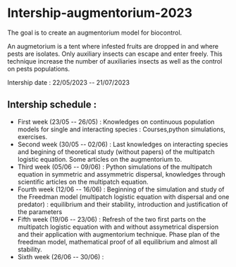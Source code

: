 # Intership-augmentorium-2023
The goal is to create an augmentorium model for biocontrol.

An augmetorium is a tent where infested fruits are dropped in and where pests are isolates. Only auxiliary insects can escape and enter freely. This technique increase the number of auxiliaries insects as well as the control on pests populations. 

Intership date : 22/05/2023 -- 21/07/2023

## Intership schedule :
- First week (23/05 -- 26/05) : Knowledges on continuous population models for single and interacting species : Courses,python simulations, exercises.
- Second week (30/05 -- 02/06) : Last knowledges on interacting species and begining of theoretical study (without papers) of the multipatch logistic equation. Some articles on the augmentorium to.
- Third week (05/06 -- 09/06) : Python simulations of the multipatch equation in symmetric and assymmetric dispersal, knowledges through scientific articles on the multipatch equation.
- Fourth week (12/06 -- 16/06) : Beginning of the simulation and study of the Freedman model (multipatch logistic equation with dispersal and one predator) : equilibrium and their stability, introduction and justification of the parameters
- Fifth week (19/06 -- 23/06) : Refresh of the two first parts on the multipatch logistic equation with and without assymetrical dispersion and their application with augmentorium technique. Phase plan of the freedman model, mathematical proof of all equilibrium and almost all stability.
- Sixth week (26/06 -- 30/06) : 
